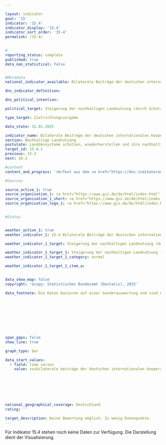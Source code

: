 ```yaml
---

layout: indicator        
goal: '15'        
indicator: '15.4'        
indicator_display: '15.4'        
indicator_sort_order: '15-4'        
permalink: /15-4/        
        

#
reporting_status: complete        
published: true        
data_non_statistical: false        


#Metadata        
national_indicator_available: Bilaterale Beiträge der deutschen internationalen Kooperation zum Schutz, nachhaltiger Nutzung und Wiederherstellung von Land (inkl. Wald)        

dns_indicator_definition:         

dns_political_intention:         

political_target: Steigerung der nachhaltigen Landnutzung (durch Schutz, nachhaltige Bewirtschaftung, Wiederherstellung) bis 2030        

type_target: Zielrichtungsvorgabe        

data_state: 15.01.2025        

indicator_name: Bilaterale Beiträge der deutschen internationalen Kooperation zum Schutz, nachhaltiger Nutzung und Wiederherstellung von Land (inkl. Wald)        
section: Nachhaltige Landnutzung        
postulate: Landökosysteme schützen, wiederherstellen und ihre nachhaltige Nutzung fördern        
target_id: 15.4.1        
previous: 15-3        
next: 16-2        

#content         
content_and_progress: '<b>Text aus dem <a href="https://dns-indikatoren.de/assets/Publikationen/Indikatorenberichte/2022.pdf">Indikatorenbericht 2022&nbsp;- Stand 31.10.2022</a></b><br><br>'                

#Sources        

source_active_1: true
source_organisation_1: <a href="https://www.giz.de/de/html/index.html" target="_blank" onclick="return confirm_alert('der Deutschen Gesellschaft für Internationale Zusammenarbeit GmbH', 'De')">Deutsche Gesellschaft für Internationale Zusammenarbeit GmbH</a>
source_organisation_1_short: <a href="https://www.giz.de/de/html/index.html" target="_blank" onclick="return confirm_alert('der Deutschen Gesellschaft für Internationale Zusammenarbeit GmbH', 'De')">Deutsche Gesellschaft für Internationale Zusammenarbeit GmbH</a>
source_organisation_logo_1: <a href="https://www.giz.de/de/html/index.html" target="_blank" onclick="return confirm_alert('der Deutschen Gesellschaft für Internationale Zusammenarbeit GmbH', 'De')"><img src="https://dnsTestEnvironment.github.io/dns-indicators/public/OrgImgDe/giz.png" alt="Deutsche Gesellschaft für Internationale Zusammenarbeit GmbH" title=" Klicken Sie hier um zur Homepage der Organisation Deutsche Gesellschaft für Internationale Zusammenarbeit GmbH zu gelangen." style="height:60px; width:148px; border:transparent"/></a>
        

#Status        


weather_active_1: true
weather_indicator_1: 15.4 Bilaterale Beiträge der deutschen internationalen Kooperation zum Schutz, nachhaltiger Nutzung und Wiederherstellung von Land (inkl. Wald), gemessen in Hektar

weather_indicator_1_target: Steigerung der nachhaltigen Landnutzung (durch Schutz, nachhaltige Bewirtschaftung, Wiederherstellung) bis 2030

weather_indicator_1_target_1: Steigerung der nachhaltigen Landnutzung (durch Schutz, nachhaltige Bewirtschaftung, Wiederherstellung) bis 2030
weather_indicator_1_target_1_category: normal

weather_indicator_1_target_1_item_a:        
        

data_show_map: false        
copyright: '&copy; Statistisches Bundesamt (Destatis), 2025'        

data_footnote: Die Daten basieren auf einer Sonderauswertung und sind nicht öffentlich zugänglich.        

        

        

        

        

span_gaps: false        
show_line: true        

graph_type: bar        

data_start_values: 
  - field: time series
    value: xxxbilaterale beiträge der deutschen internationalen kooperation zum schutz, nachhaltiger nutzung und wiederherstellung von land, gemessen in hektar        

        

        

                        

national_geographical_coverage: Deutschland                
rating: ''        

target_description: Keine Bewertung möglich. Zu wenig Datenpunkte.        
---
```


Für Indikator 15.4 stehen noch keine Daten zur Verfügung. Die Darstellung dient der Visualisierung.